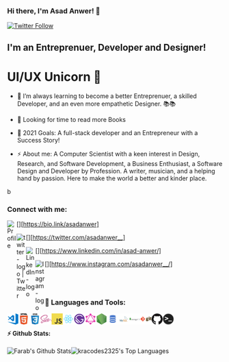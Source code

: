 ### Hi there, I'm Asad Anwer! 👋

[![Twitter Follow](https://img.shields.io/twitter/follow/asadanwer__?color=1DA1F2&logo=twitter&style=for-the-badge)](https://twitter.com/intent/follow?original_referer=https%3A%2F%2Fgithub.com%2FcodeSTACKr&screen_name=asadanwer__)

## I'm an Entreprenuer, Developer and Designer!

# UI/UX Unicorn 🦄

- 🌱 I’m always learning to become a better Entreprenuer, a skilled Developer, and an even more empathetic Designer. 📚📚

- 👀 Looking for time to read more Books

- 🥅 2021 Goals: A full-stack developer and an Entrepreneur with a Success Story! 

- ⚡ About me: A Computer Scientist with a keen interest in Design, Research, and Software Development, a Business Enthusiast, a Software Design and Developer by Profession. A writer, musician, and a helping hand by passion. Here to make the world a better and kinder place.

b
### Connect with me:

[<img align="left" alt="Profile" width="22px" src="https://www.flaticon.com/svg/static/icons/svg/924/924874.svg" />][https://bio.link/asadanwer]

[<img align="left" alt="twitter-logo | Twitter" width="22px" src="https://www.flaticon.com/svg/static/icons/svg/733/733579.svg" />][https://twitter.com/asadanwer__]

[<img align="left" alt="LinkedIn-logo" width="22px" src="https://www.flaticon.com/svg/static/icons/svg/174/174857.svg" />][https://www.linkedin.com/in/asad-anwer/]

[<img align="left" alt="Instagram-logo" width="22px" src="https://www.flaticon.com/svg/static/icons/svg/174/174855.svg" />][https://www.instagram.com/asadanwer__/]

<br />

<br />

### 🌱 Languages and Tools:

<img align="left" alt="Visual Studio Code" width="26px" src="https://raw.githubusercontent.com/github/explore/80688e429a7d4ef2fca1e82350fe8e3517d3494d/topics/visual-studio-code/visual-studio-code.png" />

<img align="left" alt="HTML5" width="26px" src="https://raw.githubusercontent.com/github/explore/80688e429a7d4ef2fca1e82350fe8e3517d3494d/topics/html/html.png" />

<img align="left" alt="CSS3" width="26px" src="https://raw.githubusercontent.com/github/explore/80688e429a7d4ef2fca1e82350fe8e3517d3494d/topics/css/css.png" />

<img align="left" alt="Sass" width="26px" src="https://raw.githubusercontent.com/github/explore/80688e429a7d4ef2fca1e82350fe8e3517d3494d/topics/sass/sass.png" />

<img align="left" alt="JavaScript" width="26px" src="https://raw.githubusercontent.com/github/explore/80688e429a7d4ef2fca1e82350fe8e3517d3494d/topics/javascript/javascript.png" />

<img align="left" alt="React" width="26px" src="https://raw.githubusercontent.com/github/explore/80688e429a7d4ef2fca1e82350fe8e3517d3494d/topics/react/react.png" />

<img align="left" alt="Gatsby" width="26px" src="https://raw.githubusercontent.com/github/explore/e94815998e4e0713912fed477a1f346ec04c3da2/topics/gatsby/gatsby.png" />

<img align="left" alt="GraphQL" width="26px" src="https://raw.githubusercontent.com/github/explore/80688e429a7d4ef2fca1e82350fe8e3517d3494d/topics/graphql/graphql.png" />

<img align="left" alt="Node.js" width="26px" src="https://raw.githubusercontent.com/github/explore/80688e429a7d4ef2fca1e82350fe8e3517d3494d/topics/nodejs/nodejs.png" />

<img align="left" alt="SQL" width="26px" src="https://raw.githubusercontent.com/github/explore/80688e429a7d4ef2fca1e82350fe8e3517d3494d/topics/sql/sql.png" />

<img align="left" alt="MySQL" width="26px" src="https://raw.githubusercontent.com/github/explore/80688e429a7d4ef2fca1e82350fe8e3517d3494d/topics/mysql/mysql.png" />

<img align="left" alt="MongoDB" width="26px" src="https://raw.githubusercontent.com/github/explore/80688e429a7d4ef2fca1e82350fe8e3517d3494d/topics/mongodb/mongodb.png" />

<img align="left" alt="Git" width="26px" src="https://raw.githubusercontent.com/github/explore/80688e429a7d4ef2fca1e82350fe8e3517d3494d/topics/git/git.png" />

<img align="left" alt="GitHub" width="26px" src="https://raw.githubusercontent.com/github/explore/78df643247d429f6cc873026c0622819ad797942/topics/github/github.png" />

<img align="left" alt="Terminal" width="26px" src="https://raw.githubusercontent.com/github/explore/80688e429a7d4ef2fca1e82350fe8e3517d3494d/topics/terminal/terminal.png" />

<br />


<!--END_SECTION:activity-->

#### ⚡ Github Stats:

<img align="left" alt="Farab's Github Stats" src="https://github-readme-stats.vercel.app/api?username=kracodes2325&show_icons=true&include_all_commits=true&count_private=true&hide_border=true&theme=blueberry" />
<img align="left" alt="kracodes2325's Top Languages" src="https://github-readme-stats.vercel.app/api/top-langs/?username=kracodes2325&hide_border=true&layout=compact&theme=blueberry" />

<!-- <details>

<summary>:zap: GitHub Stats</summary>



<img align="left" alt="codeSTACKr's GitHub Stats" src="https://github-readme-stats.codestackr.vercel.app/api?username=codeSTACKr&show_icons=true&hide_border=true" />
</details> -->


[website]: https://bio.link/asadanwer
[twitter]: https://twitter.com/asadanwer__
[instagram]: https://www.instagram.com/asadanwer__/
[linkedin]: https://www.linkedin.com/in/asad-anwer/
